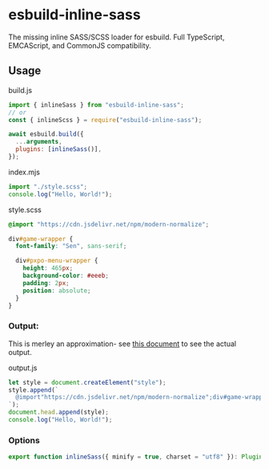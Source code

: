 # esbuild-inline-sass

The missing inline SASS/SCSS loader for esbuild.
Full TypeScript, EMCAScript, and CommonJS compatibility.

## Usage

build.js
```javascript
import { inlineSass } from "esbuild-inline-sass";
// or
const { inlineScss } = require("esbuild-inline-sass");

await esbuild.build({
  ...arguments,
  plugins: [inlineSass()],
});
```

index.mjs
```js
import "./style.scss";
console.log("Hello, World!");
```

style.scss
```scss
@import "https://cdn.jsdelivr.net/npm/modern-normalize";

div#game-wrapper {
  font-family: "Sen", sans-serif;

  div#pxpo-menu-wrapper {
    height: 465px;
    background-color: #eeeb;
    padding: 2px;
    position: absolute;
  }
}
```

### Output:

This is merley an approximation- see [this document](/docs/real_output.md) to see the actual output.

output.js
```js
let style = document.createElement("style");
style.append(`
  @import"https://cdn.jsdelivr.net/npm/modern-normalize";div#game-wrapper{font-family:Sen,sans-serif}div#game-wrapper div#pxpo-menu-wrapper{height:465px;background-color:#eeeb;padding:2px;position:absolute}
`);
document.head.append(style);
console.log("Hello, World!");
```

### Options

```ts
export function inlineSass({ minify = true, charset = "utf8" }): Plugin;
```
